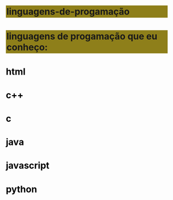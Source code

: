 # linguagens-de-progamação


<!DOCTYPE html>
<html lang="pt-BR">
<head>
    <title>Programação</title>
    <style>
        h2 {
            color: rgb(0, 0, 0);
            font-size: 28px;
        }
         h1{
            background-color: #88780df1;
            padding: 2px;
        }
    </style>
</head>
<body>
    <h1>linguagens de progamação que eu conheço: </h1>
    <h2>html</h2>
    <h2>c++</h2>
    <h2>c</h2>
    <h2>java</h2>
    <h2>javascript</h2>
    <h2>python</h2>
</body>
</html>
